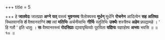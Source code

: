 +++
title = 5

+++
हे **जातवेदः** जातप्रज्ञ **अग्ने** **यत्** यस्त्वं **भुवनस्य** त्रैलोक्यस्य **मूर्धन्** मूर्धनि **रोचनेन** आदित्येन **सह** **अतिष्ठः** स्थितवानसि **तं** वैश्वानराग्निं **त्वा** त्वां **मतिभिः** अर्चनीयाभिः **गीर्भिः** स्तुतिभिः **उक्थैः** शस्त्रैश्च **अहेम** प्रपद्यामहे । ' हि गतौ ' इति धातुः । **सः** वैश्वानरस्त्वं **रोदसिप्राः** द्यावापृथिव्योः पूरयिता **यज्ञियः** यज्ञार्हश्व **अभवः** भवसि ॥ ॥ १० ॥